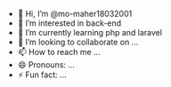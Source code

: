 - 👋 Hi, I’m @mo-maher18032001
- 👀 I’m interested in back-end 
- 🌱 I’m currently learning php and laravel
- 💞️ I’m looking to collaborate on ...
- 📫 How to reach me ...
- 😄 Pronouns: ...
- ⚡ Fun fact: ...

<!---
mo-maher18032001/mo-maher18032001 is a ✨ special ✨ repository because its `README.md` (this file) appears on your GitHub profile.
You can click the Preview link to take a look at your changes.
--->

